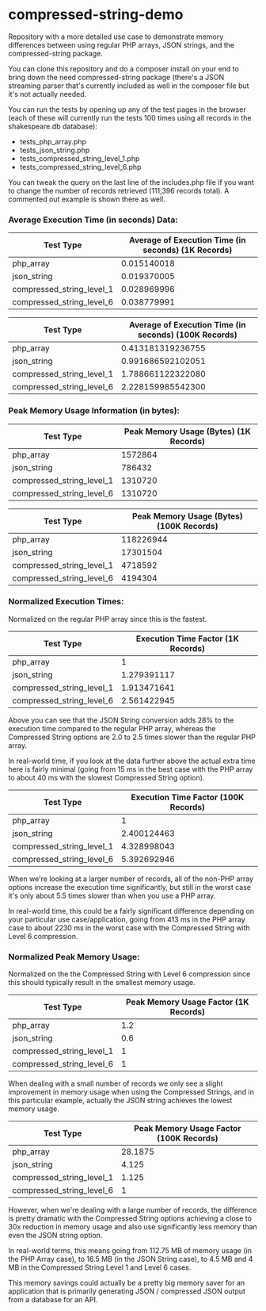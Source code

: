 # compressed-string-demo
Repository with a more detailed use case to demonstrate memory differences between using regular PHP arrays, JSON strings, and the compressed-string package.

You can clone this repository and do a composer install on your end to bring down the need compressed-string package (there's a JSON streaming parser that's currently included as well in the composer file but it's not actually needed.

You can run the tests by opening up any of the test pages in the browser (each of these will currently run the tests 100 times using all records in the shakespeare.db database):
* tests_php_array.php
* tests_json_string.php
* tests_compressed_string_level_1.php
* tests_compressed_string_level_6.php

You can tweak the query on the last line of the includes.php file if you want to change the number of records retrieved (111,396 records total). A commented out example is shown there as well.

### Average Execution Time (in seconds) Data:

| Test Type	| Average of Execution Time (in seconds) (1K Records) |
| --------- | -------------------------------------- |
| php_array	| 0.015140018 |
| json_string	| 0.019370005 |
| compressed_string_level_1	| 0.028969996 |
| compressed_string_level_6	| 0.038779991 |

| Test Type	| Average of Execution Time (in seconds) (100K Records) |
| --------- | -------------------------------------- |
| php_array	| 0.413181319236755 |
| json_string	| 0.991686592102051 |
| compressed_string_level_1	| 1.788661122322080 |
| compressed_string_level_6	| 2.228159985542300 |

### Peak Memory Usage Information (in bytes):

| Test Type	| Peak Memory Usage (Bytes) (1K Records) |
| --------- | -------------------------------------- |
| php_array	| 1572864 |
| json_string	| 786432 |
| compressed_string_level_1	| 1310720 |
| compressed_string_level_6	| 1310720 |

| Test Type	| Peak Memory Usage (Bytes) (100K Records) |
| --------- | -------------------------------------- |
| php_array	| 118226944 |
| json_string	| 17301504 |
| compressed_string_level_1	| 4718592 |
| compressed_string_level_6	| 4194304 |

### Normalized Execution Times:

Normalized on the regular PHP array since this is the fastest.

| Test Type	| Execution Time Factor (1K Records) |
| --------- | --------------------------------------
| php_array	| 1 |
| json_string	| 1.279391117 |
| compressed_string_level_1	| 1.913471641 |
| compressed_string_level_6	| 2.561422945 |

Above you can see that the JSON String conversion adds 28% to the execution time compared to the regular PHP array, whereas the Compressed String options are 2.0 to 2.5 times slower than the regular PHP array.

In real-world time, if you look at the data further above the actual extra time here is fairly minimal (going from 15 ms in the best case with the PHP array to about 40 ms with the slowest Compressed String option).

| Test Type	| Execution Time Factor (100K Records) |
| --------- | --------------------------------------
| php_array	| 1 |
| json_string	| 2.400124463 |
| compressed_string_level_1	| 4.328998043 |
| compressed_string_level_6	| 5.392692946 |

When we're looking at a larger number of records, all of the non-PHP array options increase the execution time significantly, but still in the worst case it's only about 5.5 times slower than when you use a PHP array.

In real-world time, this could be a fairly significant difference depending on your particular use case/application, going from 413 ms in the PHP array case to about 2230 ms in the worst case with the Compressed String with Level 6 compression.

### Normalized Peak Memory Usage:

Normalized on the the Compressed String with Level 6 compression since this should typically result in the smallest memory usage.

| Test Type	| Peak Memory Usage Factor (1K Records) |
| --------- | --------------------------------------
| php_array	| 1.2 |
| json_string	| 0.6 |
| compressed_string_level_1	| 1 |
| compressed_string_level_6	| 1 |

When dealing with a small number of records we only see a slight improvement in memory usage when using the Compressed Strings, and in this particular example, actually the JSON string achieves the lowest memory usage.

| Test Type	| Peak Memory Usage Factor (100K Records) |
| --------- | --------------------------------------
| php_array	| 28.1875 |
| json_string	| 4.125 |
| compressed_string_level_1	| 1.125 |
| compressed_string_level_6	| 1 |

However, when we're dealing with a large number of records, the difference is pretty dramatic with the Compressed String options achieving a close to 30x reduction in memory usage and also use significantly less memory than even the JSON string option.

In real-world terms, this means going from 112.75 MB of memory usage (in the PHP Array case), to 16.5 MB (in the JSON String case), to 4.5 MB and 4 MB in the Compressed String Level 1 and Level 6 cases.

This memory savings could actually be a pretty big memory saver for an application that is primarily generating JSON / compressed JSON output from a database for an API.